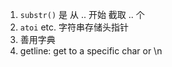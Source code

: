 1. `substr()` 是 从 .. 开始 截取 .. 个
2. `atoi` etc. 字符串存储头指针
3. 善用字典
4. getline: get to a specific char or \n